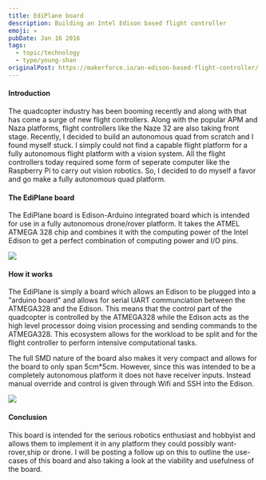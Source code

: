 ```yaml
---
title: EdiPlane board
description: Building an Intel Edison based flight controller
emoji: ✈️
pubDate: Jan 16 2016
tags:
  - topic/technology
  - type/young-shan
originalPost: https://makerforce.io/an-edison-based-flight-controller/
---
```


#### Introduction

The quadcopter industry has been booming recently and along with that has come a surge of new flight controllers. Along with the popular APM and Naza platforms, flight controllers like the Naze 32 are also taking front stage. Recently, I decided to build an autonomous quad from scratch and I found myself stuck. I simply could not find a capable flight platform for a fully autonomous flight platform with a vision system. All the flight controllers today required some form of seperate computer like the Raspberry Pi to carry out vision robotics. So, I decided to do myself a favor and go make a fully autonomous quad platform.

#### The EdiPlane board

The EdiPlane board is Edison-Arduino integrated board which is intended for use in a fully autonomous drone/rover platform. It takes the ATMEL ATMEGA 328 chip and combines it with the computing power of the Intel Edison to get a perfect combination of computing power and I/O pins.

![](https://makerforce.io/content/images/2016/01/Edison-image.jpg)

#### How it works

The EdiPlane is simply a board which allows an Edison to be plugged into a "arduino board" and allows for serial UART communciation between the ATMEGA328 and the Edison. This means that the control part of the quadcopter is controlled by the ATMEGA328 while the Edison acts as the high level processor doing vision processing and sending commands to the ATMEGA328. This ecosystem allows for the workload to be split and for the flight controller to perform intensive computational tasks.

The full SMD nature of the board also makes it very compact and allows for the board to only span 5cm\*5cm. However, since this was intended to be a completely autonomous platform it does not have receiver inputs. Instead manual override and control is given through Wifi and SSH into the Edison.

![](https://makerforce.io/content/images/2016/01/Board-rev-6.PNG)

#### Conclusion

This board is intended for the serious robotics enthusiast and hobbyist and allows them to implement it in any platform they could possibly want-rover,ship or drone. I will be posting a follow up on this to outline the use-cases of this board and also taking a look at the viability and usefulness of the board.
